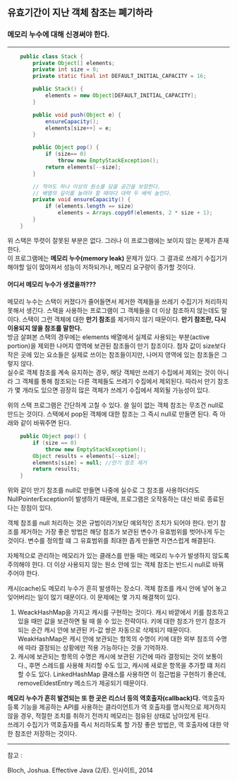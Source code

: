 ## 유효기간이 지난 객체 참조는 폐기하라
### 메모리 누수에 대해 신경써야 한다.

------

```java
    public class Stack {
        private Object[] elements;
        private int size = 0;
        private static final int DEFAULT_INITIAL_CAPACITY = 16;

        public Stack() {
            elements = new Object[DEFAULT_INITIAL_CAPACITY];
        }

        public void push(Object e) {
            ensureCapacity();
            elements[size++] = e;
        }

        public Object pop() {
            if (size== 0)
                throw new EmptyStackException();
            return elements[--size];
        }

        // 적어도 하나 이상의 원소를 담을 공간을 보장한다.
        // 배열의 길이를 늘려야 할 때마다 대략 두 배씩 늘인다.
        private void ensureCapacity() {
            if (elements.length == size)
                elements = Arrays.copyOf(elements, 2 * size + 1);
        }
    }
```

위 스택은 뚜렷이 잘못된 부분은 없다. 그러나 이 프로그램에는 보이지 않는 문제가 존재한다.  
이 프로그램에는 **메모리 누수(memory leak)** 문제가 있다. 그 결과로 쓰레기 수집기가 해야할 일이 많아져서 성능이 저하되거나, 메모리 요구량이 증가할 것이다.

#### 어디서 메모리 누수가 생겼을까???  
메모리 누수는 스택이 커졌다가 줄어들면서 제거한 객체들을 쓰레기 수집기가 처리하지 못해서 생긴다. 스택을 사용하는 프로그램이 그 객체들을 더 이상 참조하지 않는데도 말이다. 스택이 그런 객체에 대한 **만기 참조**를 제거하지 않기 때문이다. **만기 참조란, 다시 이용되지 않을 참조를 말한다.**  
방금 살펴본 스택의 경우에는 elements 배열에서 실제로 사용되는 부분(active portion)을 제외한 나머지 영역에 보관된 참조들이 만기 참조이다. 첨자 값이 size보다 작은 곳에 있는 요소들은 실제로 쓰이는 참조들이지만, 나머지 영역에 있는 참조들은 그렇지 않다.  
실수로 객체 참조를 계속 유지하는 경우, 해당 객체만 쓰레기 수집에서 제외는 것이 아니라 그 객체를 통해 참조되는 다른 객체들도 쓰레기 수집에서 제외된다. 따라서 만기 참조가 몇 개라도 있으면 굉장히 많은 객체가 쓰레기 수집에서 제외될 가능성이 있다.

위의 스택 프로그램은 간단하게 고칠 수 있다. 쓸 일이 없는 객체 참조는 무조건 null로 만드는 것이다. 스택에서 pop된 객체에 대한 참조는 그 즉시 null로 만들면 된다. 즉 아래와 같이 바꿔주면 된다.
```java 
    public Object pop() {
        if (size == 0)
            throw new EmptyStackException();
        Object results = elements[--size];
        elements[size] = null; //만기 참조 제거
        return results;
    }
```
위와 같이 만기 참조를 null로 만들면 나중에 실수로 그 참조를 사용하더라도 NullPointerException이 발생하기 때문에, 프로그램은 오작동하는 대신 바로 종료된다는 장점이 있다.

객체 참조를 null 처리하는 것은 규범이라기보단 예외적인 조치가 되어야 한다. 만기 참조를 제거하는 가장 좋은 방법은 해당 참조가 보관된 변수가 유효범위를 벗어나게 두는 것이다. 변수를 정의할 떄 그 유효범위를 최대한 좁게 만들면 자연스럽게 해결된다.

자체적으로 관리하는 메모리가 있는 클래스를 만들 때는 메모리 누수가 발생하지 않도록 주의해야 한다. 더 이상 사용되지 않는 원소 안에 있는 객체 참조는 반드시 null로 바꿔 주어야 한다.

캐시(cache)도 메모리 누수가 흔히 발생하는 장소다. 객체 참조를 캐시 안에 넣어 놓고 잊어버리는 일이 많기 때문이다. 이 문제에는 몇 가지 해결책이 있다.  
1. WeackHashMap을 가지고 캐시를 구현하는 것이다. 캐시 바깥에서 키를 참조하고 있을 때만 값을 보관하면 될 때 쓸 수 있는 전략이다. 키에 대한 참조가 만기 참조가 되는 순간 캐시 안에 보관된 키-값 쌍은 자동으로 삭제되기 때문이다. WeakHashMap은 캐시 안에 보관되는 항목의 수명이 키에 대한 외부 참조의 수명에 따라 결정되는 상황에만 적용 가능하다는 것을 기억하자.
2. 캐시에 보관되는 항목의 수명은 캐시에 보관된 기간에 따라 결정되는 것이 보통이다., 후면 스레드를 사용해 처리할 수도 있고, 캐시에 새로운 항목을 추가할 떄 처리할 수도 있다. LinkedHashMap 클래스를 사용하면 이 접근법을 구현하기 좋은데, removeEldestEntry 메소드가 제공되기 때문이다.

**메모리 누수가 흔히 발견되는 또 한 곳은 리스너 등의 역호출자(callback)다.** 역호출자 등록 기능을 제공하는 API를 사용하는 클라이언트가 역 호출자를 명시적으로 제거하지 않을 경우, 적절한 조치를 취하기 전까지 메모리는 점유된 상태로 남아있게 된다.  
쓰레기 수집기가 역호출자를 즉시 처리하도록 할 가장 좋은 방법은, 역 호출자에 대한 약한 참조만 저장하는 것이다.

--------

참고 :

Bloch, Joshua. Effective Java (2/E). 인사이트, 2014